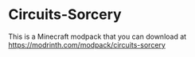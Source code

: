 # Circuits-Sorcery
This is a Minecraft modpack that you can download at https://modrinth.com/modpack/circuits-sorcery
